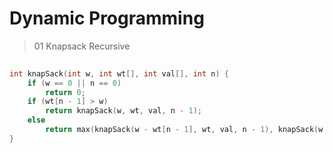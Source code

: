 # Dynamic Programming


> 01 Knapsack Recursive 
```c++
    
int knapSack(int w, int wt[], int val[], int n) {
    if (w == 0 || n == 0)
        return 0;
    if (wt[n - 1] > w)
        return knapSack(w, wt, val, n - 1);
    else
        return max(knapSack(w - wt[n - 1], wt, val, n - 1), knapSack(w, wt, val, n - 1));
}
```

